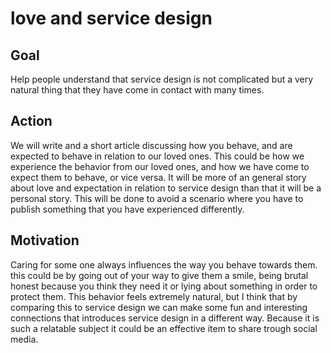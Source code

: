 # love and service design  

## Goal

Help people understand that service design is not complicated but a very natural thing that they have come in contact with many times.

## Action

We will write and a short article discussing how you behave, and are expected to behave in relation to our loved ones. This could be how we experience the behavior from our loved ones, and how we have come to expect them to behave, or vice versa. It will be more of an general story about love and expectation in relation to service design than that it will be a personal story. This will be done to avoid a scenario where you have to publish something that you have experienced differently.

## Motivation

Caring for some one always influences the way you behave towards them. this could be by going out of your way to give them a smile, being brutal honest because you think they need it or lying about something in order to protect them. This behavior feels extremely natural, but I think that by comparing this to service design we can make some fun and interesting connections that introduces service design in a different way. Because it is such a relatable subject it could be an effective item to share trough social media.
